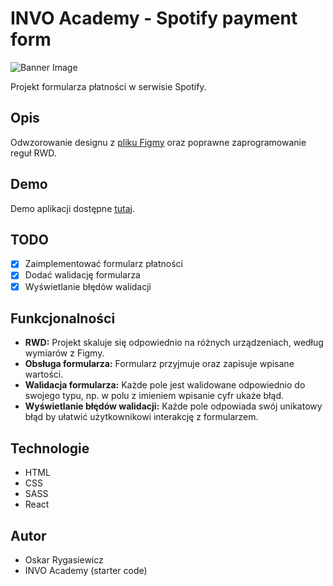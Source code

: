 # INVO Academy - Spotify payment form

![Banner Image](https://i.imgur.com/CeUyk86.png)

Projekt formularza płatności w serwisie Spotify.

## Opis

Odwzorowanie designu z [pliku Figmy](https://www.figma.com/file/87rgRknXb1jpOvkWs6Vgqp/Design?type=design&node-id=0%3A1&mode=design&t=wI8euFcgJvDoipFu-1) oraz poprawne zaprogramowanie reguł RWD.

## Demo

Demo aplikacji dostępne [tutaj](https://wonderful-phoenix-35e97a.netlify.app/).

## TODO  

- [x] Zaimplementować formularz płatności  
- [x] Dodać walidację formularza
- [x] Wyświetlanie błędów walidacji

## Funkcjonalności

- **RWD:** Projekt skaluje się odpowiednio na różnych urządzeniach, według wymiarów z Figmy.
- **Obsługa formularza:** Formularz przyjmuje oraz zapisuje wpisane wartości.
- **Walidacja formularza:** Każde pole jest walidowane odpowiednio do swojego typu, np. w polu z imieniem wpisanie cyfr ukaże błąd.
- **Wyświetlanie błędów walidacji:** Każde pole odpowiada swój unikatowy błąd by ułatwić użytkownikowi interakcję z formularzem.

## Technologie

- HTML
- CSS
- SASS
- React

## Autor

- Oskar Rygasiewicz
- INVO Academy (starter code)
